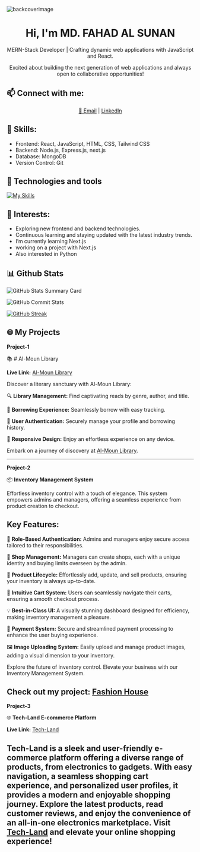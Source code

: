 ![backcoverimage](https://github.com/fasunan/fasunan/assets/138504309/d836e19d-85d1-4f1c-bb07-f4c8bc949c15)



<h1 align="center" style="font-size: 2em;"> Hi, I'm <b>MD. FAHAD AL SUNAN</b></h1>

<p align="center">MERN-Stack Developer | Crafting dynamic web applications with JavaScript and React.</p>
<p align="center">Excited about building the next generation of web applications and always open to collaborative opportunities!</p>

## 📫 **Connect with me:**

<div align="center">
  <a href="mailto:fsunan@gmail.com">📧 Email</a> |
  <a href="https://www.linkedin.com/in/fahad-al-sunan-96475424b/">LinkedIn</a>
</div>


## 🚀 **Skills:**

- Frontend: React, JavaScript, HTML, CSS, Tailwind CSS
- Backend: Node.js, Express.js, next.js
- Database: MongoDB
- Version Control: Git

## 🚀 **Technologies and tools**

[![My Skills](https://skillicons.dev/icons?i=js,tailwind,html,css,react,vue,nextjs,nodejs,netlify,mongodb)](https://skillicons.dev)

## 🌱 **Interests:**

- Exploring new frontend and backend technologies.
- Continuous learning and staying updated with the latest industry trends.
- I’m currently learning Next.js
- working on a project with Next.js
- Also interested in Python

## 📊 **Github Stats**

![GitHub Stats Summary Card](https://github-profile-summary-cards.vercel.app/api/cards/profile-details?username=fasunan&theme=2077)

![GitHub Commit Stats](https://github-readme-stats.vercel.app/api?username=fasunan&show_icons=true&count_private=true&theme=neon)

[![GitHub Streak](https://github-readme-streak-stats.herokuapp.com?user=fasunan&theme=neon&border_radius=4.3&date_format=M%20j%5B%2C%20Y%5D)](https://git.io/streak-stats)


## 🌐 My Projects


**Project-1**

📚 # Al-Moun Library 

**Live Link:** [Al-Moun Library](https://sage-lolly-8dc3c5.netlify.app)

Discover a literary sanctuary with Al-Moun Library:

🔍 **Library Management:** Find captivating reads by genre, author, and title.

🔄 **Borrowing Experience:** Seamlessly borrow with easy tracking.

🔐 **User Authentication:** Securely manage your profile and borrowing history.

📱 **Responsive Design:** Enjoy an effortless experience on any device.

Embark on a journey of discovery at [Al-Moun Library](https://sage-lolly-8dc3c5.netlify.app).

---
**Project-2**

📦 **Inventory Management System**

Effortless inventory control with a touch of elegance. This system empowers admins and managers, offering a seamless experience from product creation to checkout.

## Key Features:

👤 **Role-Based Authentication:** Admins and managers enjoy secure access tailored to their responsibilities.

🏢 **Shop Management:** Managers can create shops, each with a unique identity and buying limits overseen by the admin.

📝 **Product Lifecycle:** Effortlessly add, update, and sell products, ensuring your inventory is always up-to-date.

🛒 **Intuitive Cart System:** Users can seamlessly navigate their carts, ensuring a smooth checkout process.

💡 **Best-in-Class UI:** A visually stunning dashboard designed for efficiency, making inventory management a pleasure.

💸 **Payment System:** Secure and streamlined payment processing to enhance the user buying experience.

🖼️ **Image Uploading System:** Easily upload and manage product images, adding a visual dimension to your inventory.

Explore the future of inventory control. Elevate your business with our Inventory Management System.

Check out my project: [Fashion House](https://lucent-starburst-c5b65e.netlify.app/)
---

**Project-3**

🌐 **Tech-Land E-commerce Platform**

**Live Link:** [Tech-Land](https://mellifluous-speculoos-ebe7ec.netlify.app/)

Tech-Land is a sleek and user-friendly e-commerce platform offering a diverse range of products, from electronics to gadgets. With easy navigation, a seamless shopping cart experience, and personalized user profiles, it provides a modern and enjoyable shopping journey. Explore the latest products, read customer reviews, and enjoy the convenience of an all-in-one electronics marketplace. Visit [Tech-Land](https://mellifluous-speculoos-ebe7ec.netlify.app/) and elevate your online shopping experience!
---



